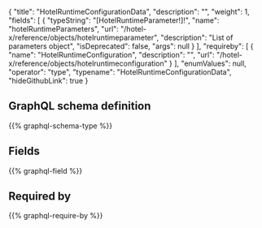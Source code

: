 {
  "title": "HotelRuntimeConfigurationData",
  "description": "",
  "weight": 1,
  "fields": [
    {
      "typeString": "[HotelRuntimeParameter!]!",
      "name": "hotelRuntimeParameters",
      "url": "/hotel-x/reference/objects/hotelruntimeparameter",
      "description": "List of parameters object",
      "isDeprecated": false,
      "args": null
    }
  ],
  "requireby": [
    {
      "name": "HotelRuntimeConfiguration",
      "description": "",
      "url": "/hotel-x/reference/objects/hotelruntimeconfiguration"
    }
  ],
  "enumValues": null,
  "operator": "type",
  "typename": "HotelRuntimeConfigurationData",
  "hideGithubLink": true
}
## GraphQL schema definition

{{% graphql-schema-type %}}

## Fields

{{% graphql-field %}}

## Required by

{{% graphql-require-by %}}
